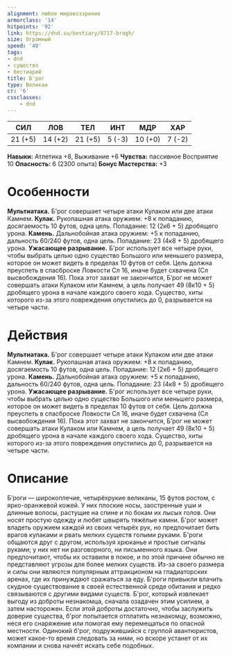 ```yaml
---
alignment: любое мировоззрение
armorclass: '14'
hitpoints: '92'
link: https://dnd.su/bestiary/8717-brogh/
size: Огромный
speed: '40'
tags:
- dnd
- существо
- бестиарий
title: Б'рог
type: Великан
cr: '6'
cssclasses:
    - dnd
---
```



| СИЛ | ЛОВ | ТЕЛ | ИНТ | МДР | ХАР |
|---|---|---|---|---|---|
| 21 (+5) | 14 (+2) | 21 (+5) | 5 (-3) | 10 (+0) | 7 (-2) |
**Навыки:** Атлетика +8, Выживание +6
**Чувства:** пассивное Восприятие 10
**Опасность:** 6 (2300 опыта)
**Бонус Мастерства:** +3


# Особенности
**Мультиатака.** Б'рог совершает четыре атаки Кулаком или две атаки Камнем.
**Кулак.** Рукопашная атака оружием: +8 к попаданию, досягаемость 10 футов, одна цель. Попадание: 12 (2к6 + 5) дробящего урона.
**Камень.** Дальнобойная атака оружием: +5 к попаданию, дальность 60/240 футов, одна цель. Попадание: 23 (4к8 + 5) дробящего урона.
**Ужасающее разрывание.** Б'рог использует все четыре руки, чтобы выбрать целью одно существо Большого или меньшего размера, которое он может видеть в пределах 10 футов от себя. Цель должна преуспеть в спасброске Ловкости Сл 16, иначе будет схвачена (Сл высвобождения 16). Пока этот захват не закончится, Б’рог не может совершать атаки Кулаком или Камнем, а цель получает 49 (8к10 + 5) дробящего урона в начале каждого своего хода. Существо, хиты которого из-за этого повреждения опустились до 0, разрывается на четыре части.


# Действия
**Мультиатака.** Б'рог совершает четыре атаки Кулаком или две атаки Камнем.
**Кулак.** Рукопашная атака оружием: +8 к попаданию, досягаемость 10 футов, одна цель. Попадание: 12 (2к6 + 5) дробящего урона.
**Камень.** Дальнобойная атака оружием: +5 к попаданию, дальность 60/240 футов, одна цель. Попадание: 23 (4к8 + 5) дробящего урона.
**Ужасающее разрывание.** Б'рог использует все четыре руки, чтобы выбрать целью одно существо Большого или меньшего размера, которое он может видеть в пределах 10 футов от себя. Цель должна преуспеть в спасброске Ловкости Сл 16, иначе будет схвачена (Сл высвобождения 16). Пока этот захват не закончится, Б’рог не может совершать атаки Кулаком или Камнем, а цель получает 49 (8к10 + 5) дробящего урона в начале каждого своего хода. Существо, хиты которого из-за этого повреждения опустились до 0, разрывается на четыре части.


# Описание
Б’роги — широкоплечие, четырёхрукие великаны, 15 футов ростом, с ярко-оранжевой кожей. У них плоские носы, заостренные уши и длинные волосы, растущие на спине и по бокам их лысых голов. Они носят простую одежду и любят швырять тяжёлые камни. Б'рог может владеть оружием каждой из своих четырёх рук, но предпочитает бить врагов кулаками и рвать мелких существ голыми руками.  Б'роги общаются друг с другом, используя хрюканье и простые сигналы руками; у них нет ни разговорного, ни письменного языка. Они предпочитают, чтобы их оставили в покое, и по этой причине обычно не представляют угрозы для более мелких существ. Из-за своего размера и силы они являются популярным аттракционом на гладиаторских аренах, где их принуждают сражаться за еду. Б'роги привыкли влачить скудное существование в своей естественной среде обитания и редко связываются с другими видами существ. Б'рог, который извлекает выгоду из доброты незнакомца, сначала озадачен этим усилием, а затем насторожен. Если этой доброты достаточно, чтобы заслужить доверие существа, б'рог попытается отплатить незнакомцу, возможно, неся его снаряжение или помогая ему перемещаться по опасной местности. Одинокий б'рог, подружившийся с группой авантюристов, может какое-то время следовать за ними, но вскоре устанет от их компании и снова начнёт искать себе подобных.